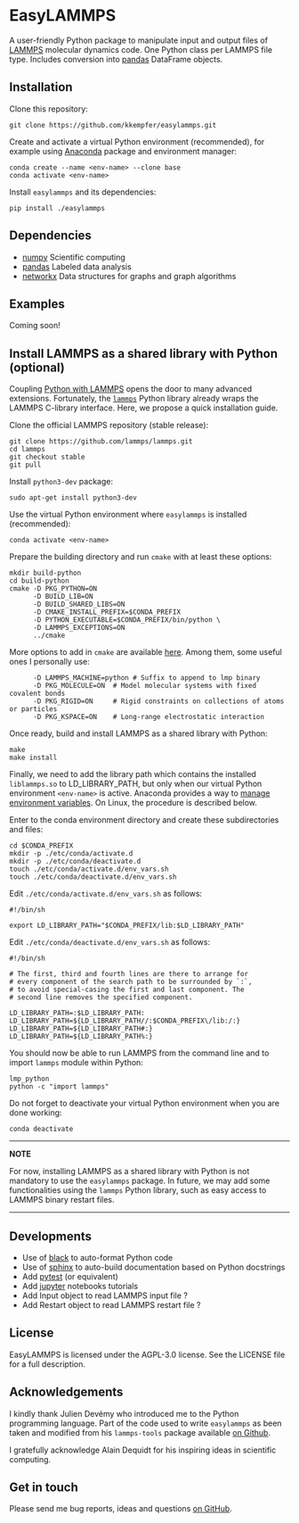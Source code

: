 EasyLAMMPS
==========

A user-friendly Python package to manipulate input and output files of [LAMMPS](https://lammps.sandia.gov/doc/Manual.html) molecular dynamics code.
One Python class per LAMMPS file type. Includes conversion into [pandas](http://pandas.pydata.org) DataFrame objects.


Installation
------------

Clone this repository:

    git clone https://github.com/kkempfer/easylammps.git    

Create and activate a virtual Python environment (recommended), for example using [Anaconda](https://docs.anaconda.com/) package and environment manager:

    conda create --name <env-name> --clone base
    conda activate <env-name>

Install `easylammps` and its dependencies:

    pip install ./easylammps


Dependencies
------------

* [numpy](https://docs.scipy.org/doc/numpy/reference/) Scientific computing
* [pandas](https://pandas.pydata.org/) Labeled data analysis
* [networkx](https://networkx.github.io/) Data structures for graphs and graph algorithms


Examples
--------

Coming soon!


Install LAMMPS as a shared library with Python (optional)
---------------------------------------------------------

Coupling [Python with LAMMPS]([https://lammps.sandia.gov/doc/Python_head.html) opens the door to many advanced extensions. Fortunately, the [`lammps`](https://lammps.sandia.gov/doc/Python_module.html) Python library already wraps the LAMMPS C-library interface. Here, we propose a quick installation guide.

Clone the official LAMMPS repository (stable release):

    git clone https://github.com/lammps/lammps.git
    cd lammps
    git checkout stable
    git pull

Install `python3-dev` package:

    sudo apt-get install python3-dev

Use the virtual Python environment where `easylammps` is installed (recommended):

    conda activate <env-name>

Prepare the building directory and run `cmake` with at least these options:

    mkdir build-python
    cd build-python
    cmake -D PKG_PYTHON=ON
          -D BUILD_LIB=ON
          -D BUILD_SHARED_LIBS=ON
          -D CMAKE_INSTALL_PREFIX=$CONDA_PREFIX
          -D PYTHON_EXECUTABLE=$CONDA_PREFIX/bin/python \
          -D LAMMPS_EXCEPTIONS=ON
          ../cmake

More options to add in `cmake` are available [here](https://lammps.sandia.gov/doc/Build.html). Among them, some useful ones I personally use:

          -D LAMMPS_MACHINE=python # Suffix to append to lmp binary
          -D PKG_MOLECULE=ON  # Model molecular systems with fixed covalent bonds
          -D PKG_RIGID=ON     # Rigid constraints on collections of atoms or particles
          -D PKG_KSPACE=ON    # Long-range electrostatic interaction

Once ready, build and install LAMMPS as a shared library with Python:

    make
    make install

Finally, we need to add the library path which contains the installed `liblammps.so` to LD_LIBRARY_PATH, but only when our virtual Python environment `<env-name>` is active. Anaconda provides a way to [manage environment variables](https://conda.io/projects/conda/en/latest/user-guide/tasks/manage-environments.html#saving-environment-variables). On Linux, the procedure is described below.

Enter to the conda environment directory and create these subdirectories and files:

    cd $CONDA_PREFIX
    mkdir -p ./etc/conda/activate.d
    mkdir -p ./etc/conda/deactivate.d
    touch ./etc/conda/activate.d/env_vars.sh
    touch ./etc/conda/deactivate.d/env_vars.sh

Edit `./etc/conda/activate.d/env_vars.sh` as follows:

    #!/bin/sh

    export LD_LIBRARY_PATH="$CONDA_PREFIX/lib:$LD_LIBRARY_PATH"

Edit `./etc/conda/deactivate.d/env_vars.sh` as follows:

    #!/bin/sh

    # The first, third and fourth lines are there to arrange for
    # every component of the search path to be surrounded by `:`,
    # to avoid special-casing the first and last component. The
    # second line removes the specified component.

    LD_LIBRARY_PATH=:$LD_LIBRARY_PATH:
    LD_LIBRARY_PATH=${LD_LIBRARY_PATH//:$CONDA_PREFIX\/lib:/:}
    LD_LIBRARY_PATH=${LD_LIBRARY_PATH#:}
    LD_LIBRARY_PATH=${LD_LIBRARY_PATH%:}

You should now be able to run LAMMPS from the command line and to import `lammps` module within Python:

    lmp_python
    python -c "import lammps"

Do not forget to deactivate your virtual Python environment when you are done working:

    conda deactivate

---
**NOTE**

For now, installing LAMMPS as a shared library with Python is not mandatory to use the `easylammps` package. In future, we may add some functionalities using the `lammps` Python library, such as easy access to LAMMPS binary restart files.

---


Developments
------------

* Use of [black](https://black.readthedocs.io/) to auto-format Python code
* Use of [sphinx](https://www.sphinx-doc.org/) to auto-build documentation based on Python docstrings
* Add [pytest](https://docs.pytest.org/) (or equivalent)
* Add [jupyter](https://jupyter.org/) notebooks tutorials
* Add Input object to read LAMMPS input file ?
* Add Restart object to read LAMMPS restart file ?


License
-------

EasyLAMMPS is licensed under the AGPL-3.0 license. See the LICENSE file for a full description.


Acknowledgements
----------------

I kindly thank Julien Devémy who introduced me to the Python programming language. Part of the code used to write `easylammps` as been taken and modified from his `lammps-tools` package available [on Github](https://github.com/jdevemy/lammps-tools).

I gratefully acknowledge Alain Dequidt for his inspiring ideas in scientific computing.


Get in touch
------------

Please send me bug reports, ideas and questions [on GitHub](https://github.com/kkempfer/easylammps).
